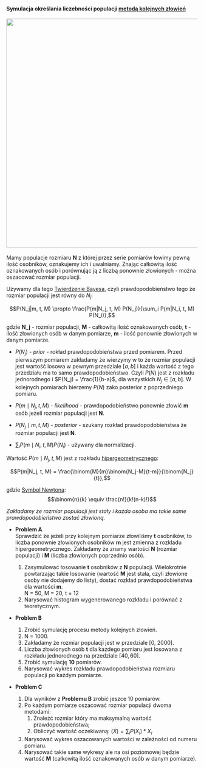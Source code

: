 #### Symulacja określania liczebności populacji [metodą kolejnych złowień][wiki_polska]

<div class="row mt-3" style="margin-bottom: 18px">
    <div class="col-sm mt-3 mt-md-0" align='center'>
        <img class="img-fluid rounded z-depth-1" src="{{ site.baseurl }}/teaching/2022_metody_statystyczne_niestacjonarne/Iterated_mark_and_recapture_Bayesian_inference.gif" width="600">
    </div>
</div>

<!-- Zaimplementowanie symulacji określania liczebności populacji [metodą kolejnych złowień][wiki_polska]. -->
Mamy populacje rozmiaru **N** z której przez serie pomiarów łowimy 
pewną ilość osobników, oznakujemy ich i uwalniamy. Znając całkowitą ilość oznakowanych osób i porównując ją
z liczbą ponownie złowionych - można oszacować rozmiar populacji.

Używamy dla tego [Twierdzenie Bayesa](https://pl.wikipedia.org/wiki/Twierdzenie_Bayesa), czyli prawdopodobieństwo 
tego że rozmiar populacji jest równy do $N_j$:

$$P(N_j|m, t, M) \propto \frac{P(m|N_j, t, M) P(N_j)}{\sum_i P(m|N_i, t, M) P(N_i)},$$

gdzie **N_j** - rozmiar populacji, **M** - całkowitą ilość oznakowanych osób, **t** - ilość złowionych osób w danym pomiarze, 
**m** - ilość ponownie złowionych w danym pomiarze.


* $P(N_j)$ - *prior* - rokład prawdopodobieństwa przed pomiarem.   Przed pierwszym pomiarem zakładamy że wierzymy w to że rozmiar populacji jest wartość losowa w pewnym przedziale $[a, b]$
i każda wartość z tego przedziału ma to samo prawdopodobieństwo. Czyli  $P(N)$ jest  z rozkładu jednorodnego
i $P(N_j) = \frac{1}{b-a}$, dla wszystkich $N_j \in [a, b]$. W kolejnych pomiarach bierzemy $P(N)$ zako posterior z poprzedniego pomiaru.  

* $P(m\mid N_j, t, M)$ - *likelihood* - prawdopodobieństwo ponownie złowić **m** osób jeżeli rozmiar populacji jest **N**.  

*  $P(N_j \mid m, t, M)$ - *posterior* - szukany rozkład prawdopodobieństwa że rozmiar populacji jest **N**.  

*  $\sum_i P(m \mid N_i, t, M) P(N_i)$ - używany dla normalizacji.




Wartość $P(m \mid N_j, t, M)$ jest z rozkładu [hipergeometrycznego][hipergeometryczny_wiki]:  

$$P(m|N_j, t, M) = \frac{\binom{M}{m}\binom{N_j-M}{t-m}}{\binom{N_j}{t}},$$  

gdzie [Symbol Newtona][newton_wiki]:  
$$\binom{n}{k} \equiv \frac{n!}{k!(n-k)!}$$

*Zakładamy że rozmiar populacji jest stały i każda osoba ma takie same prawdopodobieństwo zostać złowioną.*

- **Problem A**  
    Sprawdzić że jeżeli przy kolejnym pomiarze złowiliśmy **t** osobników, to
    liczba ponownie złowionych osobników **m** jest zmienna z rozkładu hipergeometrycznego.
    Zakładamy że znamy wartości **N** (rozmiar populacji) i **M** (liczba złowionych poprzednio osób).
    1. Zasymulować łosowanie **t** osobników z **N** populacji. Wielokrotnie powtarzając takie losowanie (wartość **M** jest stała, czyli złowione osoby nie dodajemy do listy), dostać rozkład prawdopodobieństwa dla wartości **m**.  
    N = 50, M = 20, t = 12  
    2. Narysować histogram wygenerowanego rozkładu i porównać z teoretycznym.  


- **Problem B**
  1. Zrobić symulację procesu metody kolejnych złowień.
  2. N = 1000.
  3. Zakładamy że rozmiar populacji jest w przedziale [0, 2000].
  4. Liczba złowionych osób **t** dla każdego pomiaru jest losowana z rozkładu jednorodnego na przedziale $[40, 60]$.
  5. Zrobić symulację **10** pomiarów.
  6. Narysować wykres rozkładu prawdopodobieństwa rozmiaru populacji po każdym pomiarze. 

- **Problem C**
  1. Dla wyników z **Problemu B** zrobić jeszce 10 pomiarów.
  2. Po każdym pomiarze oszacować rozmiar populacji dwoma metodami:
     1. Znaleźć rozmiar który ma maksymalną wartość prawdopodobieństwa;
     2. Obliczyć wartość oczekiwaną: $(\bar{X}) = \sum_i P(X_i)*X_i$
  3. Narysować wykres oszacowanych wartości w zależności od numeru pomiaru.
  4. Narysować takie same wykresy ale na osi poziomowej będzie wartość **M** (całkowitą ilość oznakowanych osób w danym pomiarze).


[wiki_polska]: https://pl.wikipedia.org/wiki/Metoda_wielokrotnych_z%C5%82owie%C5%84 "Metoda wielokrotnych złowień"
[hipergeometryczny_wiki]: https://pl.wikipedia.org/wiki/Rozk%C5%82ad_hipergeometryczny "Rozkłąd hipergeometryczny"
[newton_wiki]: https://pl.wikipedia.org/wiki/Symbol_Newtona "Symbol Newtona"